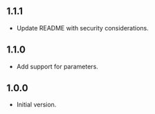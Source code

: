 ## 1.1.1

- Update README with security considerations.

## 1.1.0

- Add support for parameters.

## 1.0.0

- Initial version.

